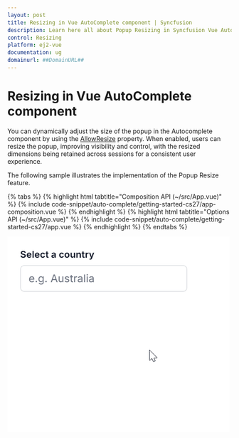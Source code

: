 ```yaml
---
layout: post
title: Resizing in Vue AutoComplete component | Syncfusion
description: Learn here all about Popup Resizing in Syncfusion Vue AutoComplete component of Syncfusion Essential JS 2 and more.
control: Resizing 
platform: ej2-vue
documentation: ug
domainurl: ##DomainURL##
---
```


# Resizing in Vue AutoComplete component

You can dynamically adjust the size of the popup in the Autocomplete component by using the [AllowResize](https://ej2.syncfusion.com/vue/documentation/api/auto-complete/#allowresize) property. When enabled, users can resize the popup, improving visibility and control, with the resized dimensions being retained across sessions for a consistent user experience.

The following sample illustrates the implementation of the Popup Resize feature.

{% tabs %}
{% highlight html tabtitle="Composition API (~/src/App.vue)" %}
{% include code-snippet/auto-complete/getting-started-cs27/app-composition.vue %}
{% endhighlight %}
{% highlight html tabtitle="Options API (~/src/App.vue)" %}
{% include code-snippet/auto-complete/getting-started-cs27/app.vue %}
{% endhighlight %}
{% endtabs %}
        

![Disabled AutoComplete Component](../images/autocomplete-resize.gif)